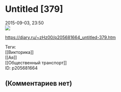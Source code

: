 Untitled [379]
==============

  
2015-09-03, 23:50  
   [![](http://i.imgur.com/yrdvQ1Ul.jpg)](http://i.imgur.com/yrdvQ1U.jpg)     
  
<https://diary.ru/~zHz00/p205681664_untitled-379.htm>  
  
Теги:  
[[Викторика]]  
[[Ая]]  
[[Общественный транспорт]]  
ID: p205681664  


(Комментариев нет)
------------------
